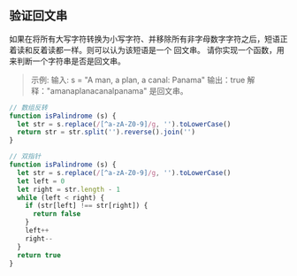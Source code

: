 ## 验证回文串
如果在将所有大写字符转换为小写字符、并移除所有非字母数字字符之后，短语正着读和反着读都一样。则可以认为该短语是一个 回文串。
请你实现一个函数，用来判断一个字符串是否是回文串。
>示例: 输入: s = "A man, a plan, a canal: Panama"
>输出：true
>解释："amanaplanacanalpanama" 是回文串。

```js
// 数组反转
function isPalindrome (s) {
  let str = s.replace(/[^a-zA-Z0-9]/g, '').toLowerCase()
  return str = str.split('').reverse().join('')
}

// 双指针
function isPalindrome (s) {
  let str = s.replace(/[^a-zA-Z0-9]/g, '').toLowerCase()
  let left = 0
  let right = str.length - 1
  while (left < right) {
    if (str[left] !== str[right]) {
      return false
    }
    left++
    right--
  }
  return true
}
```
